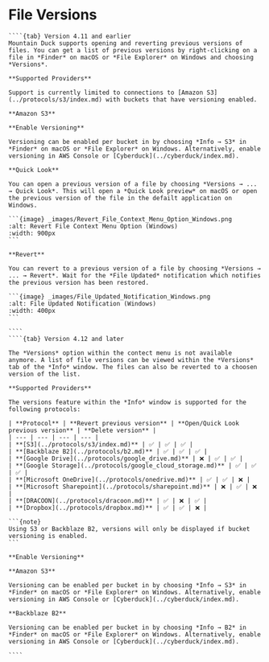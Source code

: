 File Versions
====

`````{tabs}
````{tab} Version 4.11 and earlier
Mountain Duck supports opening and reverting previous versions of files. You can get a list of previous versions by right-clicking on a file in *Finder* on macOS or *File Explorer* on Windows and choosing *Versions*.

**Supported Providers**

Support is currently limited to connections to [Amazon S3](../protocols/s3/index.md) with buckets that have versioning enabled.

**Amazon S3**

**Enable Versioning**

Versioning can be enabled per bucket in by choosing *Info → S3* in *Finder* on macOS or *File Explorer* on Windows. Alternatively, enable versioning in AWS Console or [Cyberduck](../cyberduck/index.md).

**Quick Look**

You can open a previous version of a file by choosing *Versions → ... → Quick Look*. This will open a *Quick Look preview* on macOS or open the previous version of the file in the defailt application on Windows.

```{image} _images/Revert_File_Context_Menu_Option_Windows.png
:alt: Revert File Context Menu Option (Windows)
:width: 900px
```

**Revert**

You can revert to a previous version of a file by choosing *Versions → ... → Revert*. Wait for the *File Updated* notification which notifies the previous version has been restored.

```{image} _images/File_Updated_Notification_Windows.png
:alt: File Updated Notification (Windows)
:width: 400px
```

````
````{tab} Version 4.12 and later

The *Versions* option within the contect menu is not available anymore. A list of file versions can be viewed within the *Versions* tab of the *Info* window. The files can also be reverted to a choosen version of the list.

**Supported Providers**

The versions feature within the *Info* window is supported for the following protocols:

| **Protocol** | **Revert previous version** | **Open/Quick Look previous version** | **Delete version** |
| --- | --- | --- | --- |
| **[S3](../protocols/s3/index.md)** | ✅ | ✅ | ✅ |
| **[Backblaze B2](../protocols/b2.md)** | ✅ | ✅ | ✅ |
| **[Google Drive](../protocols/google_drive.md)** | ❌ | ✅ | ✅ |
| **[Google Storage](../protocols/google_cloud_storage.md)** | ✅ | ✅ | ✅ |
| **[Microsoft OneDrive](../protocols/onedrive.md)** | ✅ | ✅ | ❌ |
| **[Microsoft Sharepoint](../protocols/sharepoint.md)** | ❌ | ✅ | ❌ |
| **[DRACOON](../protocols/dracoon.md)** | ✅ | ❌ | ✅ |
| **[Dropbox](../protocols/dropbox.md)** | ✅ | ✅ | ❌ |

```{note}
Using S3 or Backblaze B2, versions will only be displayed if bucket versioning is enabled.
```

**Enable Versioning**

**Amazon S3**

Versioning can be enabled per bucket in by choosing *Info → S3* in *Finder* on macOS or *File Explorer* on Windows. Alternatively, enable versioning in AWS Console or [Cyberduck](../cyberduck/index.md).

**Backblaze B2**

Versioning can be enabled per bucket in by choosing *Info → B2* in *Finder* on macOS or *File Explorer* on Windows. Alternatively, enable versioning in AWS Console or [Cyberduck](../cyberduck/index.md).

````
`````